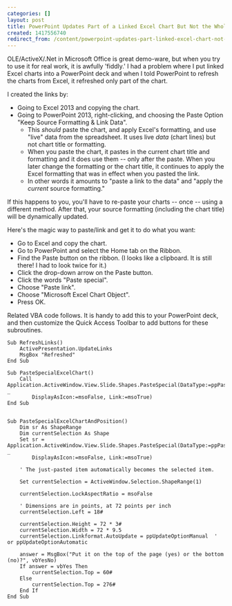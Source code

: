 ```yaml
---
categories: []
layout: post
title: PowerPoint Updates Part of a Linked Excel Chart But Not the Whole Chart
created: 1417556740
redirect_from: /content/powerpoint-updates-part-linked-excel-chart-not-whole-chart
---
```

OLE/ActiveX/.Net in Microsoft Office is great demo-ware, but when you try to use it for real work, it is awfully 'fiddly.'  I had a problem where I put linked Excel charts into a PowerPoint deck and when I told PowerPoint to refresh the charts from Excel, it refreshed only part of the chart.  

I created the links by:

* Going to Excel 2013 and copying the chart.
* Going to PowerPoint 2013, right-clicking, and choosing the Paste Option "Keep Source Formatting & Link Data".
    * This *should* paste the chart, and apply Excel's formatting, and use "live" data from the spreadsheet.  It uses live *data* (chart lines) but not chart title or formatting.  
    * When you paste the chart, it pastes in the current chart title and formatting and it does use them -- only after the paste.  When you later change the formatting or the chart title, it continues to apply the Excel formatting that was in effect when you pasted the link.
    * In other words it amounts to "paste a link to the data" and "apply the *current* source formatting."

If this happens to you, you'll have to re-paste your charts -- once -- using a different method.  After that, your source formatting (including the chart title) will be dynamically updated.

Here's the magic way to paste/link and get it to do what you want:

* Go to Excel and copy the chart.
* Go to PowerPoint and select the Home tab on the Ribbon.
* Find the Paste button on the ribbon.  (I looks like a clipboard.  It is still there!  I had to look twice for it.)
* Click the drop-down arrow on the Paste button.
* Click the words "Paste special".
* Choose "Paste link".
* Choose "Microsoft Excel Chart Object".
* Press OK.

Related VBA code follows.  It is handy to add this to your PowerPoint deck, and then customize the Quick Access Toolbar to add buttons for these subroutines.

    Sub RefreshLinks()
        ActivePresentation.UpdateLinks
        MsgBox "Refreshed"
    End Sub

    Sub PasteSpecialExcelChart()
        Call Application.ActiveWindow.View.Slide.Shapes.PasteSpecial(DataType:=ppPasteChartObject, _
            DisplayAsIcon:=msoFalse, Link:=msoTrue)
    End Sub


    Sub PasteSpecialExcelChartAndPosition()
        Dim sr As ShapeRange
        Dim currentSelection As Shape
        Set sr = Application.ActiveWindow.View.Slide.Shapes.PasteSpecial(DataType:=ppPasteChartObject, _
            DisplayAsIcon:=msoFalse, Link:=msoTrue)
    
        ' The just-pasted item automatically becomes the selected item.
    
        Set currentSelection = ActiveWindow.Selection.ShapeRange(1)
    
        currentSelection.LockAspectRatio = msoFalse
        
        ' Dimensions are in points, at 72 points per inch
        currentSelection.Left = 18#
    
        currentSelection.Height = 72 * 3#
        currentSelection.Width = 72 * 9.5
        currentSelection.Linkformat.AutoUpdate = ppUpdateOptionManual  ' or ppUpdateOptionAutomatic
    
        answer = MsgBox("Put it on the top of the page (yes) or the bottom (no)?", vbYesNo)
        If answer = vbYes Then
            currentSelection.Top = 60#
        Else
            currentSelection.Top = 276#
        End If
    End Sub
